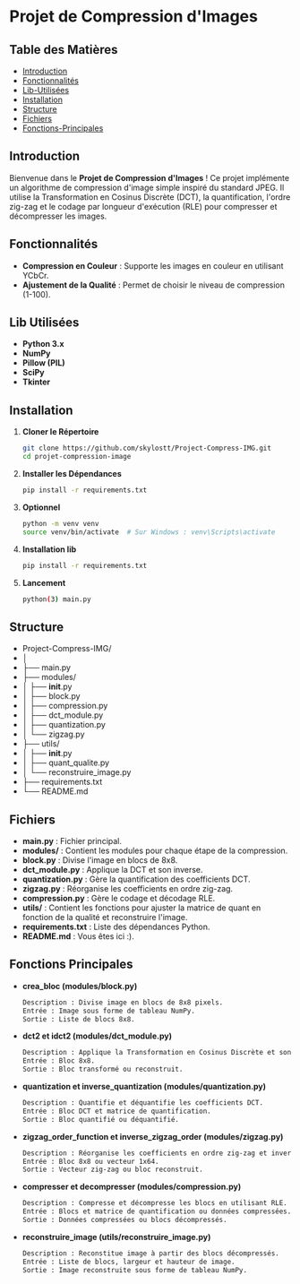 # Projet de Compression d'Images

## Table des Matières
- [Introduction](#introduction)
- [Fonctionnalités](#fonctionnalités)
- [Lib-Utilisées](#Lib-Utilisées)
- [Installation](#installation)
- [Structure](#Structure)
- [Fichiers](#Fichiers)
- [Fonctions-Principales](#Fonctions-Principales)

## Introduction

Bienvenue dans le **Projet de Compression d'Images** ! Ce projet implémente un algorithme de compression d'image simple inspiré du standard JPEG. Il utilise la Transformation en Cosinus Discrète (DCT), la quantification, l'ordre zig-zag et le codage par longueur d'exécution (RLE) pour compresser et décompresser les images.


## Fonctionnalités

- **Compression en Couleur** : Supporte les images en couleur en utilisant YCbCr.
- **Ajustement de la Qualité** : Permet de choisir le niveau de compression (1-100).


## Lib Utilisées

- **Python 3.x**
- **NumPy**
- **Pillow (PIL)**
- **SciPy**
- **Tkinter**

## Installation

1. **Cloner le Répertoire**

   ```bash
   git clone https://github.com/skylostt/Project-Compress-IMG.git
   cd projet-compression-image

2. **Installer les Dépendances**
    ```bash
    pip install -r requirements.txt

3. **Optionnel**
    ```bash
    python -m venv venv
    source venv/bin/activate  # Sur Windows : venv\Scripts\activate

4. **Installation lib**
    ```bash
    pip install -r requirements.txt

5. **Lancement**
    ```bash
    python(3) main.py

## Structure

- Project-Compress-IMG/
- │
- ├── main.py
- ├── modules/
- │   ├── __init__.py
- │   ├── block.py
- │   ├── compression.py
- │   ├── dct_module.py
- │   ├── quantization.py
- │   └── zigzag.py
- ├── utils/
- │   ├── __init__.py
- │   ├── quant_qualite.py
- │   └── reconstruire_image.py
- ├── requirements.txt
- └── README.md

## Fichiers

- **main.py** : Fichier principal.
- **modules/** : Contient les modules pour chaque étape de la compression.
- **block.py** : Divise l'image en blocs de 8x8.
- **dct_module.py** : Applique la DCT et son inverse.
- **quantization.py** : Gère la quantification des coefficients DCT.
- **zigzag.py** : Réorganise les coefficients en ordre zig-zag.
- **compression.py** : Gère le codage et décodage RLE.
- **utils/** : Contient les fonctions pour ajuster la matrice de quant en fonction de la qualité et reconstruire l'image.
- **requirements.txt** : Liste des dépendances Python.
- **README.md** : Vous êtes ici :).

## Fonctions Principales

- **crea_bloc (modules/block.py)**
    ```bash
    Description : Divise image en blocs de 8x8 pixels.
    Entrée : Image sous forme de tableau NumPy.
    Sortie : Liste de blocs 8x8.

- **dct2 et idct2 (modules/dct_module.py)**
    ```bash
    Description : Applique la Transformation en Cosinus Discrète et son inverse.
    Entrée : Bloc 8x8.
    Sortie : Bloc transformé ou reconstruit.

- **quantization et inverse_quantization (modules/quantization.py)**
    ```bash
    Description : Quantifie et déquantifie les coefficients DCT.
    Entrée : Bloc DCT et matrice de quantification.
    Sortie : Bloc quantifié ou déquantifié.

- **zigzag_order_function et inverse_zigzag_order (modules/zigzag.py)**
    ```bash
    Description : Réorganise les coefficients en ordre zig-zag et inverse.
    Entrée : Bloc 8x8 ou vecteur 1x64.
    Sortie : Vecteur zig-zag ou bloc reconstruit.

- **compresser et decompresser (modules/compression.py)**
    ```bash
    Description : Compresse et décompresse les blocs en utilisant RLE.
    Entrée : Blocs et matrice de quantification ou données compressées.
    Sortie : Données compressées ou blocs décompressés.

- **reconstruire_image (utils/reconstruire_image.py)**
    ```bash
    Description : Reconstitue image à partir des blocs décompressés.
    Entrée : Liste de blocs, largeur et hauteur de image.
    Sortie : Image reconstruite sous forme de tableau NumPy.